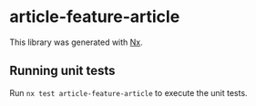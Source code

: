 # article-feature-article

This library was generated with [Nx](https://nx.dev).

## Running unit tests

Run `nx test article-feature-article` to execute the unit tests.
